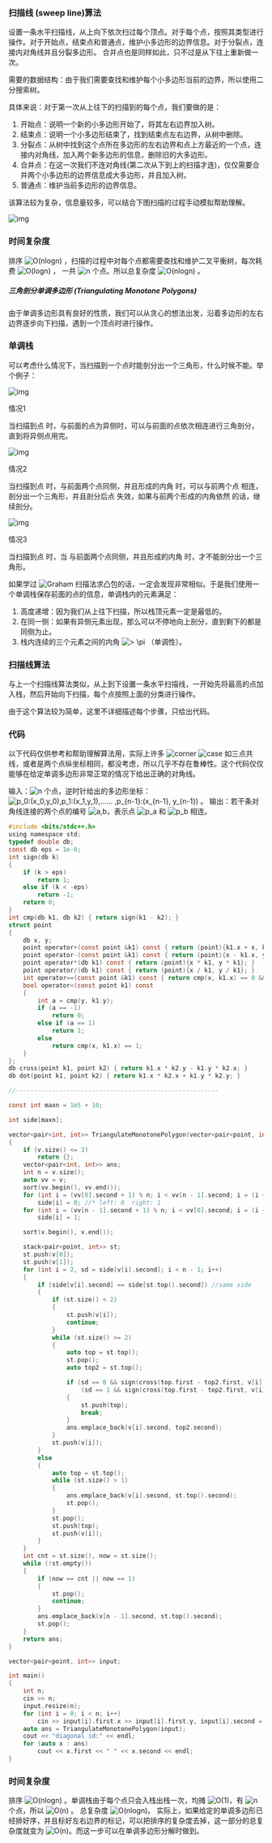 ### 扫描线 (sweep line)算法

设置一条水平扫描线，从上向下依次扫过每个顶点。对于每个点，按照其类型进行操作。对于开始点，结束点和普通点，维护小多边形的边界信息。对于分裂点，连接内对角线并且分裂多边形。
 合并点也是同样如此，只不过是从下往上重新做一次。

需要的数据结构：由于我们需要查找和维护每个小多边形当前的边界，所以使用二分搜索树。

具体来说：对于第一次从上往下的扫描到的每个点，我们要做的是：

1. 开始点：说明一个新的小多边形开始了，将其左右边界加入树。
2. 结束点：说明一个小多边形结束了，找到结束点左右边界，从树中删除。
3. 分裂点：从树中找到这个点所在多边形的左右边界和点上方最近的一个点，连接内对角线，加入两个新多边形的信息，删除旧的大多边形。
4. 合并点：在这一次我们不连对角线(第二次从下到上的扫描才连)，仅仅需要合并两个小多边形的边界信息成大多边形，并且加入树。
5. 普通点：维护当前多边形的边界信息。

该算法较为复杂，信息量较多，可以结合下图扫描的过程手动模拟帮助理解。

![img](https:////upload-images.jianshu.io/upload_images/16733790-a608c64a79e0b2e3.jpg?imageMogr2/auto-orient/strip|imageView2/2/w/720/format/webp)

### 时间复杂度

排序 ![O(nlogn)](https://math.jianshu.com/math?formula=O(nlogn)) ，扫描的过程中对每个点都需要查找和维护二叉平衡树，每次耗费 ![O(logn)](https://math.jianshu.com/math?formula=O(logn)) ， 一共 ![n](https://math.jianshu.com/math?formula=n) 个点。所以总复杂度 ![O(nlogn)](https://math.jianshu.com/math?formula=O(nlogn)) 。

##### 三角剖分单调多边形 (Triangulating Monotone Polygons)

由于单调多边形具有良好的性质，我们可以从贪心的想法出发，沿着多边形的左右边界逐步向下扫描，遇到一个顶点时进行操作。

### 单调栈

可以考虑什么情况下，当扫描到一个点时能剖分出一个三角形，什么时候不能。举个例子：



![img](https:////upload-images.jianshu.io/upload_images/16733790-2ed89f0dc4a9f04b.jpg?imageMogr2/auto-orient/strip|imageView2/2/w/661/format/webp)

情况1


 当扫描到点  时，与前面的点为异侧时，可以与前面的点依次相连进行三角剖分，直到将异侧点用完。





![img](https:////upload-images.jianshu.io/upload_images/16733790-0f84cf6b83d73d6e.jpg?imageMogr2/auto-orient/strip|imageView2/2/w/630/format/webp)

情况2


 当扫描到点  时，与前面两个点同侧，并且形成的内角  时，可以与前两个点  相连，剖分出一个三角形，并且剖分后点  失效，如果与前两个形成的内角依然  的话，继续剖分。





![img](https:////upload-images.jianshu.io/upload_images/16733790-92253c809a9ad0a1.jpg?imageMogr2/auto-orient/strip|imageView2/2/w/720/format/webp)

情况3


 当扫描到点  时，当  与前面两个点同侧，并且形成的内角  时，才不能剖分出一个三角形。



如果学过 ![Graham](https://math.jianshu.com/math?formula=Graham) 扫描法求凸包的话，一定会发现非常相似。于是我们使用一个单调栈保存前面的点的信息，单调栈内的元素满足：

1. 高度递增：因为我们从上往下扫描，所以栈顶元素一定是最低的。
2. 在同一侧：如果有异侧元素出现，那么可以不停地向上剖分，直到剩下的都是同侧为止。
3. 栈内连续的三个元素之间的内角 ![> \pi](https://math.jianshu.com/math?formula=%3E%20%5Cpi) （单调性）。

### 扫描线算法

与上一个扫描线算法类似，从上到下设置一条水平扫描线，一开始先将最高的点加入栈，然后开始向下扫描，每个点按照上面的分类进行操作。

由于这个算法较为简单，这里不详细描述每个步骤，只给出代码。

### 代码

以下代码仅供参考和帮助理解算法用，实际上许多 ![corner](https://math.jianshu.com/math?formula=corner) ![case](https://math.jianshu.com/math?formula=case) 如三点共线，或者是两个点纵坐标相同，都没考虑，所以几乎不存在鲁棒性。这个代码仅仅能够在给定单调多边形非常正常的情况下给出正确的对角线。

输入：![n](https://math.jianshu.com/math?formula=n) 个点，逆时针给出的多边形坐标： ![p_0:(x_0,y_0),p_1:(x_1,y_1),...... ,p_{n-1}:(x_{n-1}, y_{n-1})](https://math.jianshu.com/math?formula=p_0%3A(x_0%2Cy_0)%2Cp_1%3A(x_1%2Cy_1)%2C......%20%2Cp_%7Bn-1%7D%3A(x_%7Bn-1%7D%2C%20y_%7Bn-1%7D)) 。
 输出：若干条对角线连接的两个点的编号 ![a,b](https://math.jianshu.com/math?formula=a%2Cb)，表示点 ![p_a](https://math.jianshu.com/math?formula=p_a) 和 ![p_b](https://math.jianshu.com/math?formula=p_b) 相连。



```c
#include <bits/stdc++.h>
using namespace std;
typedef double db;
const db eps = 1e-6;
int sign(db k)
{
    if (k > eps)
        return 1;
    else if (k < -eps)
        return -1;
    return 0;
}
int cmp(db k1, db k2) { return sign(k1 - k2); }
struct point
{
    db x, y;
    point operator+(const point &k1) const { return (point){k1.x + x, k1.y + y}; }
    point operator-(const point &k1) const { return (point){x - k1.x, y - k1.y}; }
    point operator*(db k1) const { return (point){x * k1, y * k1}; }
    point operator/(db k1) const { return (point){x / k1, y / k1}; }
    int operator==(const point &k1) const { return cmp(x, k1.x) == 0 && cmp(y, k1.y) == 0; }
    bool operator<(const point k1) const
    {
        int a = cmp(y, k1.y);
        if (a == -1)
            return 0;
        else if (a == 1)
            return 1;
        else
            return cmp(x, k1.x) == 1;
    }
};
db cross(point k1, point k2) { return k1.x * k2.y - k1.y * k2.x; }
db dot(point k1, point k2) { return k1.x * k2.x + k1.y * k2.y; }

//--------------------------------------------------------

const int maxn = 1e5 + 10;

int side[maxn];

vector<pair<int, int>> TriangulateMonotonePolygon(vector<pair<point, int>> v)
{
    if (v.size() <= 3)
        return {};
    vector<pair<int, int>> ans;
    int n = v.size();
    auto vv = v;
    sort(vv.begin(), vv.end());
    for (int i = (vv[0].second + 1) % n; i < vv[n - 1].second; i = (i + 1) % n)
        side[i] = 0; //* left: 0  right: 1
    for (int i = (vv[n - 1].second + 1) % n; i < vv[0].second; i = (i + 1) % n)
        side[i] = 1;

    sort(v.begin(), v.end());

    stack<pair<point, int>> st;
    st.push(v[0]);
    st.push(v[1]);
    for (int i = 2, sd = side[v[i].second]; i < n - 1; i++)
    {
        if (side[v[i].second] == side[st.top().second]) //same side
        {
            if (st.size() < 2)
            {
                st.push(v[i]);
                continue;
            }
            while (st.size() >= 2)
            {
                auto top = st.top();
                st.pop();
                auto top2 = st.top();

                if (sd == 0 && sign(cross(top.first - top2.first, v[i].first - top.first)) == -1 ||
                    (sd == 1 && sign(cross(top.first - top2.first, v[i].first - top.first)) == 1))
                {
                    st.push(top);
                    break;
                }
                ans.emplace_back(v[i].second, top2.second);
            }
            st.push(v[i]);
        }
        else
        {
            auto top = st.top();
            while (st.size() > 1)
            {
                ans.emplace_back(v[i].second, st.top().second);
                st.pop();
            }
            st.pop();
            st.push(top);
            st.push(v[i]);
        }
    }
    int cnt = st.size(), now = st.size();
    while (!st.empty())
    {
        if (now == cnt || now == 1)
        {
            st.pop();
            continue;
        }
        ans.emplace_back(v[n - 1].second, st.top().second);
        st.pop();
    }
    return ans;
}

vector<pair<point, int>> input;

int main()
{
    int n;
    cin >> n;
    input.resize(n);
    for (int i = 0; i < n; i++)
        cin >> input[i].first.x >> input[i].first.y, input[i].second = i;
    auto ans = TriangulateMonotonePolygon(input);
    cout << "diagonal id:" << endl;
    for (auto x : ans)
        cout << x.first << " " << x.second << endl;
}
```

### 时间复杂度

排序 ![O(nlogn)](https://math.jianshu.com/math?formula=O(nlogn)) 。单调栈由于每个点只会入栈出栈一次，均摊 ![O(1)](https://math.jianshu.com/math?formula=O(1))，有 ![n](https://math.jianshu.com/math?formula=n) 个点，所以 ![O(n)](https://math.jianshu.com/math?formula=O(n)) 。  总复杂度 ![O(nlogn)](https://math.jianshu.com/math?formula=O(nlogn))。
 实际上，如果给定的单调多边形已经排好序，并且标好左右边界的标记，可以把排序的复杂度去掉，这一部分的总复杂度就变为 ![O(n)](https://math.jianshu.com/math?formula=O(n))。而这一步可以在单调多边形分解时做到。



